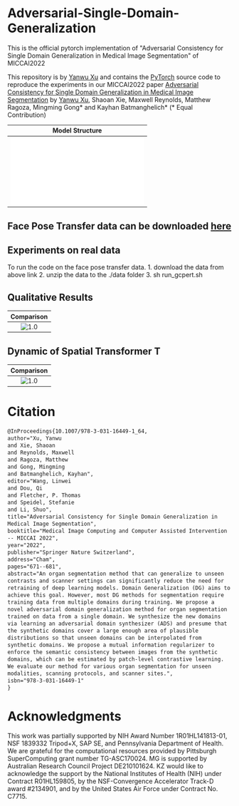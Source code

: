 # Adversarial-Single-Domain-Generalization
This is the official pytorch implementation of "Adversarial Consistency for Single Domain Generalization in Medical Image Segmentation" of MICCAI2022

This repository is by [Yanwu Xu](http://xuyanwu.github.io)
and contains the [PyTorch](https://pytorch.org) source code to
reproduce the experiments in our MICCAI2022 paper [Adversarial Consistency for Single Domain Generalization in Medical Image Segmentation](https://arxiv.org/pdf/2206.13737.pdf) by [Yanwu Xu](http://xuyanwu.github.io), Shaoan Xie, Maxwell Reynolds, Matthew Ragoza, Mingming Gong* and Kayhan Batmanghelich* (* Equal Contribution)

| Model Structure |
:-------------------------:|
![1.0](figures/model_v2.pdf)  |

## Face Pose Transfer data can be downloaded [here](https://drive.google.com/file/d/1AUoRl0_suTIunTTJ5jor8poUmkoKfxMb/view?usp=sharing)

## Experiments on real data

To run the code on the face pose transfer data. 1. download the data from above link 2. unzip the data to the ./data folder 3. sh run_gcpert.sh

## Qualitative Results
| Comparison |
:-------------------------:|
![1.0](figure/qualitative.png)  |

## Dynamic of Spatial Transformer T
| Comparison |
:-------------------------:|
![1.0](figure/face_epoch.png)  |

# Citation

```
@InProceedings{10.1007/978-3-031-16449-1_64,
author="Xu, Yanwu
and Xie, Shaoan
and Reynolds, Maxwell
and Ragoza, Matthew
and Gong, Mingming
and Batmanghelich, Kayhan",
editor="Wang, Linwei
and Dou, Qi
and Fletcher, P. Thomas
and Speidel, Stefanie
and Li, Shuo",
title="Adversarial Consistency for Single Domain Generalization in Medical Image Segmentation",
booktitle="Medical Image Computing and Computer Assisted Intervention -- MICCAI 2022",
year="2022",
publisher="Springer Nature Switzerland",
address="Cham",
pages="671--681",
abstract="An organ segmentation method that can generalize to unseen contrasts and scanner settings can significantly reduce the need for retraining of deep learning models. Domain Generalization (DG) aims to achieve this goal. However, most DG methods for segmentation require training data from multiple domains during training. We propose a novel adversarial domain generalization method for organ segmentation trained on data from a single domain. We synthesize the new domains via learning an adversarial domain synthesizer (ADS) and presume that the synthetic domains cover a large enough area of plausible distributions so that unseen domains can be interpolated from synthetic domains. We propose a mutual information regularizer to enforce the semantic consistency between images from the synthetic domains, which can be estimated by patch-level contrastive learning. We evaluate our method for various organ segmentation for unseen modalities, scanning protocols, and scanner sites.",
isbn="978-3-031-16449-1"
}
```

# Acknowledgments

This work was partially supported by NIH Award Number 1R01HL141813-01, NSF 1839332 Tripod+X, SAP SE, and Pennsylvania Department of Health. We are grateful for the computational resources provided by Pittsburgh SuperComputing grant number TG-ASC170024. MG is supported by Australian Research Council Project DE210101624. KZ would like to acknowledge the support by the National Institutes of Health (NIH) under Contract R01HL159805, by the NSF-Convergence Accelerator Track-D award #2134901, and by the United States Air Force under Contract No. C7715.
